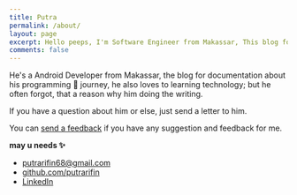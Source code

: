 ```yaml
---
title: Putra
permalink: /about/
layout: page
excerpt: Hello peeps, I'm Software Engineer from Makassar, This blog for documentation about my programming journey.
comments: false
---
```


He's a Android Developer from Makassar, the blog for documentation about his programming 🎒 journey, he also loves to learning technology; but he often forgot, that a reason why him doing the writing.

If you have a question about him or else, just send a letter to him.

You can [send a feedback](https://github.com/putrarifin/putra.dev/issues/new) if you have any suggestion and feedback for me.


**may u needs ✨**

- [putrarifin68@gmail.com](mailto:me@putrarifin68@gmail.com)
- [github.com/putrarifin](https://github.com/putrarifin)
- [LinkedIn](https://www.linkedin.com/in/putrarifin/)
